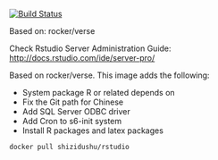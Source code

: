 [![Build Status](https://travis-ci.org/shizidushu/dockerfile.svg?branch=rstudio)](https://travis-ci.org/shizidushu/dockerfile)

Based on: rocker/verse

Check Rstudio Server Administration Guide: http://docs.rstudio.com/ide/server-pro/


Based on rocker/verse. This image adds the following:

- System package R or related depends on
- Fix the Git path for Chinese
- Add SQL Server ODBC driver
- Add Cron to s6-init system
- Install R packages and latex packages



`docker pull shizidushu/rstudio`
